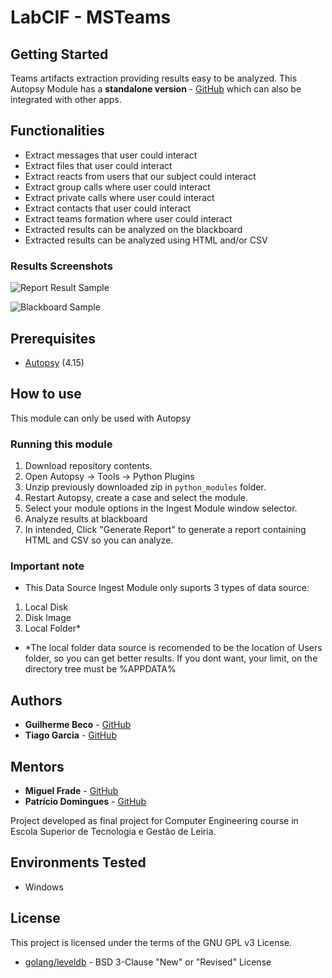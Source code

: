 # LabCIF - MSTeams

## Getting Started

Teams artifacts extraction providing results easy to be analyzed. This Autopsy Module has a **standalone version** - [GitHub](https://github.com/GuilhermeBeco/ProjetoEI) which can also be integrated with other apps.
## Functionalities

* Extract messages that user could interact
* Extract files that user could interact
* Extract reacts from users that our subject could interact
* Extract group calls where user could interact
* Extract private calls where user could interact
* Extract contacts that user could interact
* Extract teams formation where user could interact
* Extracted results can be analyzed on the blackboard
* Extracted results can be analyzed using HTML and/or CSV

### Results Screenshots

![Report Result Sample](https://i.imgur.com/R7Pmtf7.png)

![Blackboard Sample](https://i.imgur.com/mCWseew.png)

## Prerequisites

* [Autopsy](https://www.autopsy.com/download/) (4.15)

## How to use

This module can only be used with Autopsy

### Running this module
1. Download repository contents.
2. Open Autopsy -> Tools -> Python Plugins
3. Unzip previously downloaded zip in `python_modules` folder.
4. Restart Autopsy, create a case and select the module.
5. Select your module options in the Ingest Module window selector.
6. Analyze results at blackboard
7. In intended, Click "Generate Report" to generate a report containing HTML and CSV so you can analyze.

### Important note
* This Data Source Ingest Module only suports 3 types of data source:
1. Local Disk
2. Disk Image
3. Local Folder*
* *The local folder data source is recomended to be the location of Users folder, so you can get better results. If you dont want, your limit, on the directory tree must be %APPDATA%
## Authors

* **Guilherme Beco** - [GitHub](https://github.com/GuilhermeBeco)
* **Tiago Garcia** - [GitHub](https://github.com/tiagohgarcia)

## Mentors

* **Miguel Frade** - [GitHub](https://github.com/mfrade)
* **Patrício Domingues** - [GitHub](https://github.com/PatricioDomingues)

Project developed as final project for Computer Engineering course in Escola Superior de Tecnologia e Gestão de Leiria.

## Environments Tested

* Windows

## License

This project is licensed under the terms of the GNU GPL v3 License.

* [golang/leveldb](https://github.com/golang/leveldb) - BSD 3-Clause "New" or "Revised" License
